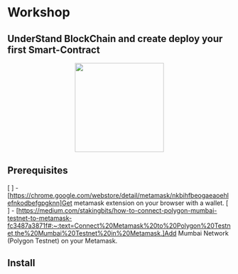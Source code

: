 # Workshop

## UnderStand BlockChain and create deploy your first Smart-Contract

<center>
  <img style="width: 200px"
  src="https://actualiteinformatique.fr/wp-content/uploads/2020/02/Ether-Smart-Contract.jpg">
</center>

## Prerequisites

[ ] -  [https://chrome.google.com/webstore/detail/metamask/nkbihfbeogaeaoehlefnkodbefgpgknn]Get metamask extension on your browser with a wallet.
[ ] - [https://medium.com/stakingbits/how-to-connect-polygon-mumbai-testnet-to-metamask-fc3487a3871f#:~:text=Connect%20Metamask%20to%20Polygon%20Testnet,the%20Mumbai%20Testnet%20in%20Metamask.]Add Mumbai Network (Polygon Testnet) on your Metamask.

## Install

